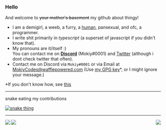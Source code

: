 <!--
### Hi there 👋
I'm 0J3, and I do code and sh\*t i guess?

- 🌱 I’m currently learning how to somehow fit my addiction for anime in here and confess that I'm a weeb. Oh wait I just did...
- 💬 Ask me about Node.JS I guess? Well that or anime
- 📫 How to reach me: 0J3#0001 on Discord or gh.contactme@wafflepowered.com
- 😄 Pronouns: Preferably either they/them, or she/her, but I don't care that much
- ⚡ Fun fact: I have been coding since I was 5, joined github on my first account in 2016, and have a total of 629 local repos at the time of writing (and more non-local ones here). These repos count a total of 7GB of files (exclusive dependencies)
- ⚡ Fun fact 2: [https://github.com/0J3-2/](https://github.com/0J3-2/?ref=0J3) is where I put the rest of my things that don't really belong here, ie the [Aurora](https://github.com/0J3-2/Aurora) theme that I now maintain.


<!--
**0J3/0J3** is a ✨ _special_ ✨ repository because its `README.md` (this file) appears on your GitHub profile.

Here are some ideas to get you started:

- 🔭 I’m currently working on ...
- 🌱 I’m currently learning ...
- 👯 I’m looking to collaborate on ...
- 🤔 I’m looking for help with ...
- 💬 Ask me about ...
- 📫 How to reach me: ...
- 😄 Pronouns: ...
- ⚡ Fun fact: ...
-->

### Hello
And welcome to ~~your mother's basement~~ my github about thingy!

- I am a demigirl, a weeb, a furry, a [human](//plrv3.nora.lgbt/), pansexual, and ofc, a programmer.
- I write shit primarily in *typescript* (a superset of javascript if you didn't know that).<br/>
- My pronouns are it/itself :)<br/>
You can contact me on **[Discord](https://nora.lgbt/goto/discord:/users/596425713347723269)** (Mokiy#0001) and [Twitter](https://twitter.com/0J3_3) (although i dont check twitter that often).
- Contact me on Discord via `Mokiy#0001` or via Email at [MokiyCodes@wafflepowered.com](mailto:MokiyCodes@wafflepowered.com?subject=Untitled&body=) (Use [my GPG key](https://mokiycodes.github.io/MokiyCodes/Key.txt)\*, or I might ignore your message.)

\*If you don't know how, see [this](https://mokiycodes.github.io/MokiyCodes/PGP/)
<hr/>
snake eating my contributions<br/>

[![snake thing](https://mokiycodes.github.io/snk-img/github-contribution-grid-snake.svg)](https://mokiycodes.github.io/snk)
<hr/>

<img align="left" src="https://github-readme-stats.vercel.app/api?username=MokiyCodes&show_icons=true&theme=tokyonight&hide_border=true&locale=en&count_private=true&include_all_commits=true" />
<img align="center" src="https://github-readme-stats.vercel.app/api/top-langs?username=MokiyCodes&show_icons=true&theme=tokyonight&hide_border=true&locale=en&layout=compact&count_private=true&include_all_commits=true" />
<img align="right" src="https://lanyard.mokiy.cc/api/596425713347723269?bg=linear-gradient(45deg,%231a1b27,%2333354d)&border=1px%20solid%20%23111111&width=412&height=220&idleMessage=My%20RPC%20is%20disabled." />

<!--
👋 Hi, I’m @MokiyCodes (Previously [@0J3](https://github.com/0J3))

- 👀 I’m interested in Programming
- 🌱 I’m currently learning WPF
- 💞️ I’m looking to collaborate on Disukabā, an immersive game engine im working on
- 📫 Contact me on Discord via `Mokiy#0001`
-->

<!---
MokiyCodes/MokiyCodes is a ✨ special ✨ repository because its `README.md` (this file) appears on your GitHub profile.
You can click the Preview link to take a look at your changes.
--->
